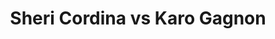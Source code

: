 ---
title: Sheri Cordina vs Karo Gagnon
player1:
  name: Cordina, Sheri
  percent: 79
  wins: 1
  losses: 1
player2:
  name: Gagnon, Karo
  percent: 80
  wins: 1
  losses: 1
games:
- player1:
    team: 'ON'
    position: Lead
    percent: 77
    win: 1
    loss: 0
  player2:
    team: QC
    position: Third
    percent: 63
    win: 0
    loss: 1
  event: Hearts
  year: 2004
  draw: Round Robin(5)
  score: ON 8 - QC 1
- player1:
    team: 'ON'
    position: Lead
    percent: 81
    win: 0
    loss: 1
  player2:
    team: QC
    position: Third
    percent: 91
    win: 1
    loss: 0
  event: Hearts
  year: 2004
  draw: Semi-Final(21)
  score: ON 6 - QC 7
- player1:
    team: MID
    position: Lead
    percent: 86
    win: 1
    loss: 0
  player2:
    team: LAR
    position: Third
    percent: 64
    win: 0
    loss: 1
  event: Trials (Women)
  year: 2005
  draw: Round Robin(11)
  score: MID 10 - LAR 4
---